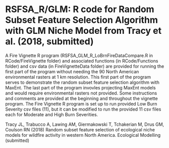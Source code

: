 # RSFSA_R/GLM: R code for Random Subset Feature Selection Algorithm with GLM Niche Model from Tracy et al. (2018, submitted)

A Fire Vignette R program (RSFSA_GLM_R_LoBrnFireDataCompare.R in RCode/FireVignette folder) and associated functions (in RCode/Functions folder) and csv data (in FireVignetteData folder) are provided for running the first part of the program without needing the 
90 North American environmental rasters at 1 km resolution. This first part of the program serves to demonstrate the random subset feature selection algorithm with MaxEnt. The last part of the program invovles projecting MaxEnt models and would require environmental rasters not provided. Some instructions and comments are provided at the beginning and throughout the vignette program. The Fire Vignette R program is set up to run provided Low Burn Severity csv files (11), but it can be modified to run the provided 11 csv files each for Moderate and High Burn Severities.

Tracy JL, Trabucco A, Lawing AM, Giermakowski T, Tchakerian M, Drus GM, Coulson RN
 (2018) Random subset feature selection of ecological niche models for wildfire activity in western North America. Ecological Modelling (submitted)
